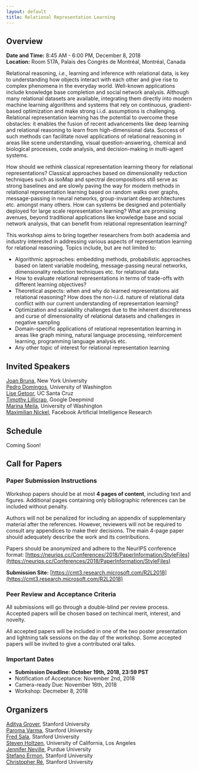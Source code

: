 ```yaml
---
layout: default
title: Relational Representation Learning
---
```


## <a name="overview"></a> Overview

**Date and Time:** 8:45 AM - 6:00 PM, December 8, 2018  
**Location:** Room 517A, Palais des Congrès de Montréal, Montréal, Canada

Relational reasoning, *i.e.*, learning and inference with relational data, is key to understanding how objects interact with each other and give rise to complex phenomena in the everyday world. Well-known applications include knowledge base completion and social network analysis. Although many relational datasets are available, integrating them directly into modern machine learning algorithms and systems that rely on continuous, gradient-based optimization and make strong i.i.d. assumptions is challenging. Relational representation learning has the potential to overcome these obstacles: it enables the fusion of recent advancements like deep learning and relational reasoning to learn from high-dimensional data. Success of such methods can facilitate novel applications of relational reasoning in areas like scene understanding, visual question-answering, chemical and biological processes, code analysis, and decision-making in multi-agent systems.

How should we rethink classical representation learning theory for relational representations? Classical approaches based on dimensionality reduction techniques such as isoMap and spectral decompositions still serve as strong baselines and are slowly paving the way for modern methods in relational representation learning based on random walks over graphs, message-passing in neural networks, group-invariant deep architectures etc. amongst many others. How can systems be designed and potentially deployed for large scale representation learning? What are promising avenues, beyond traditional applications like knowledge base and social network analysis, that can benefit from relational representation learning?

This workshop aims to bring together researchers from both academia and industry interested in addressing various aspects of representation learning for relational reasoning. Topics include, but are not limited to:

* Algorithmic approaches: embedding methods, probabilistic approaches based on latent variable modeling, message-passing neural networks, dimensionality reduction techniques etc. for relational data
* How to evaluate relational representations in terms of trade-offs with different learning objectives?
* Theoretical aspects: when and why do learned representations aid relational reasoning? How does the non-i.i.d. nature of relational data conflict with our current understanding of representation learning?
* Optimization and scalability challenges due to the inherent discreteness and curse of dimensionality of relational datasets and challenges in negative sampling
* Domain-specific applications of relational representation learning in areas like graph mining, natural language processing, reinforcement learning, programming language analysis etc.
* Any other topic of interest for relational representation learning


## <a name="speakers"></a> Invited Speakers
[Joan Bruna](https://cims.nyu.edu/~bruna/), New York University    
[Pedro Domingos](https://homes.cs.washington.edu/~pedrod/), University of Washington   
[Lise Getoor](https://getoor.soe.ucsc.edu/home), UC Santa Cruz   
[Timothy Lillicrap](http://contrastiveconvergence.net/~timothylillicrap/index.php), Google Deepmind     
[Marina Meila](https://www.stat.washington.edu/mmp/), University of Washington   
[Maximilian Nickel](https://mnick.github.io/), Facebook Artificial Intelligence Research     
<!-- [Oriol Vinyals](https://ai.google/research/people/OriolVinyals), Google Deepmind    
More TBA!  -->

## <a name="schedule"></a> Schedule
Coming Soon!

## <a name="submission"></a> Call for Papers
### Paper Submission Instructions
Workshop papers should be at most **4 pages of content**, including text and figures. Additional pages containing only bibliographic references can be included without penalty. 

Authors will not be penalized for including an appendix of supplementary material after the references. However, reviewers will not be required to consult any appendices to make their decisions. The main 4-page paper should adequately describe the work and its contributions.

Papers should be anonymized and adhere to the NeurIPS conference format: [https://neurips.cc/Conferences/2018/PaperInformation/StyleFiles](https://neurips.cc/Conferences/2018/PaperInformation/StyleFiles)

**Submission Site:** [https://cmt3.research.microsoft.com/R2L2018](https://cmt3.research.microsoft.com/R2L2018)

### Peer Review and Acceptance Criteria
All submissions will go through a double-blind per review process. Accepted papers will be chosen based on techincal merit, interest, and novelty. 

All accepted papers will be included in one of the two poster presentation and lightning talk sessions on the day of the workshop. Some accepted papers will be invited to give a contributed oral talks. 

### Important Dates 
* **Submission Deadline: October 19th, 2018, 23:59 PST**
* Notification of Acceptance: November 2nd, 2018
* Camera-ready Due: November 16th, 2018
* Workshop: Decmeber 8, 2018

## Organizers <a name="organizers"></a> 
[Aditya Grover](http://aditya-grover.github.io/), Stanford University  
[Paroma Varma](https://paroma.github.io/), Stanford University   
[Fred Sala](https://stanford.edu/~fredsala/), Stanford University  
[Steven Holtzen](https://web.cs.ucla.edu/~sholtzen/), University of California, Los Angeles  
[Jennifer Neville](https://www.cs.purdue.edu/homes/neville/index.html), Purdue University  
[Stefano Ermon](https://cs.stanford.edu/~ermon/), Stanford University  
[Christopher Ré](https://cs.stanford.edu/people/chrismre/), Stanford University
